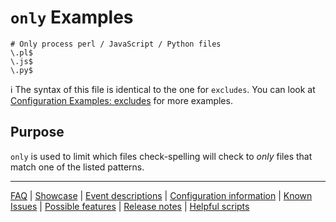 # `only` Examples

```
# Only process perl / JavaScript / Python files
\.pl$
\.js$
\.py$
```

ℹ️ The syntax of this file is identical to the one for `excludes`.
You can look at [Configuration Examples: excludes](./Configuration-Examples:-excludes.md) for more examples.

## Purpose

`only` is used to limit which files check-spelling will check to _only_ files that match one of the listed patterns.

---
[FAQ](FAQ.md) | [Showcase](Showcase.md) | [Event descriptions](Event-descriptions.md) | [Configuration information](Configuration-information.md) | [Known Issues](Known-Issues.md) | [Possible features](Possible-features.md) | [Release notes](Release-notes.md) | [Helpful scripts](Helpful-scripts.md)
